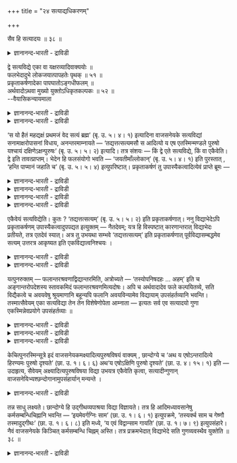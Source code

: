 +++
title = "२४ सत्याद्यधिकरणम्"

+++

सैव हि सत्यादयः ॥ ३८ ॥  
<details><summary>ज्ञानानन्द-भारती - द्राविडी</summary>

सैव हि सत्त्यादय: ॥ ३८ ॥
</details>

द्वे सत्यविद्ये एका वा यक्षरव्यादिवाक्ययोः ॥  
फलभेदादुभे लोकजयात्पापहतेः पृथक् ॥ ५१ ॥  
प्रकृताकर्षणादेका पापघातोऽङ्गधीफलम् ॥  
अर्थवादोऽथवा मुख्यो युक्तोऽधिकृतकल्पकः ॥ ५२ ॥  
--वैयासिकन्यायमाला

<details><summary>ज्ञानानन्द-भारती - द्राविडी</summary>

यक्षम् ऎऩ्ऱ वाक्कियत्तिलुम्, आदित्यऩ् मुदलिय वाक्कियत्तिलुम्, काणुवदु
इरण्डु सत्यवित्तैगळा? अल्लदु ऒऩ्ऱु ताऩा? पलऩिल् वेऱ्ऱुमै इरुप्पदाल्
तऩित्तऩियाग(अदावदु ऒऩ्ऱुक्कु उलगङ्गळै जयिप्पदु ऎऩ्बदालुम्
(मऱ्ऱॊऩ्ऱुक्कु) पाबम् पोवदॆऩ्बदालुम्, इरण्डु वित्तैगळ् ताऩ्।
</details>

<details><summary>ज्ञानानन्द-भारती - द्राविडी</summary>

मुऩ् सॊऩ्ऩदैये इऴुप्पदाल् ऒऩ्ऱु ताऩ्। पाबम् पोवदु अङ्गत्तिऩ् उबासऩैयिऩ्
पलऩ् ऎऩ्ऱु अर्त्त वादम्। अल्लदु अदिगारम् पॆऱ्ऱवऩैक् कल्बिप्पदु ऎऩ्बदे
मुक्कियमॆऩ्ऱु नियायम्।
</details>

‘स यो हैतं महद्यक्षं प्रथमजं वेद सत्यं ब्रह्म’ (बृ. उ. ५। ४। १)
इत्यादिना वाजसनेयके सत्यविद्यां सनामाक्षरोपासनां विधाय, अनन्तरमाम्नायते
— ‘तद्यत्तत्सत्यमसौ स आदित्यो य एष एतस्मिन्मण्डले पुरुषो यश्चायं
दक्षिणेऽक्षन्पुरुषः’ (बृ. उ. ५। ५। २) इत्यादि। तत्र संशयः — किं द्वे
एते सत्यविद्ये, किं वा एकैवेति। द्वे इति तावत्प्राप्तम्। भेदेन हि
फलसंयोगो भवति — ‘जयतीमाँल्लोकान्’ (बृ. उ. ५। ४। १) इति पुरस्तात् ,
‘हन्ति पाप्मानं जहाति च’ (बृ. उ. ५। ५। ४) इत्युपरिष्टात्।
प्रकृताकर्षणं तु उपास्यैकत्वादित्येवं प्राप्ते ब्रूमः —

<details><summary>ज्ञानानन्द-भारती - द्राविडी</summary>

(पिरुहदारण्यगत्तिल् मुदलिल् सत्यबिरह्मो पासऩत्तैक् कूऱि पिऩ्ऩालुम्
सत्यबिरह्मत्तै आदित्य मण्डलत्तिलुम् कण्णिलुमुळ्ळ पुरुषऩाग कूऱि उबासऩत्तै
विदिक्किऱदु। इङ्गु वॆव्वेऱु वाक्यङ्गळिल् कूऱियिरुप्पदाल् इरण्डु सत्य
वित्यै कळुम् वॆव्वेऱु। मुदलिल् लोग जयत्तैयुम् पिऩ्ऩाल् वेऱाग
पाबक्षयत्तैयुम् पलऩागक् कूऱियिरुप्पदाल् ऎऩ्ऱु पूर्वबक्षम्।
</details>

<details><summary>ज्ञानानन्द-भारती - द्राविडी</summary>

ऒरे वित्यैदाऩ्। पिऩ्ऩाल् ‘ऎन्द अन्द सत्यम्' ऎऩ्ऱु मुऩ्ऩाल् सॊऩ्ऩ सत्य
पिरह्मत्तै इऴुत्तु अदैये आदित्यऩाग वर्णिक्किऱदु। अङ्गत्तिल् पलच्रुदि
अर्त्तवादम् मेलुम् इरण्डु पलऩुम् सेर्न्दु सत्यबिरह्म वित्याबलऩ् ऎऩ्ऱु
सित्तान्दम्)।
</details>

<details><summary>ज्ञानानन्द-भारती - द्राविडी</summary>

वाजसनेयगत्तिल् “ऎन्द इवऩ् इन्द पॆरिदाऩ पूजिक्कत्तगुन्द, मुदलिल् उण्डाऩ,
सत्यमाऩ, पिरह्मत्तै अऱिगिऱाऩो" (पिरुहत्।V-४-१) ऎऩ्बदु मुदलाऩदिऩाल्
सत्यम् ऎऩ्ऱ पॆयरिलुळ्ळ अक्षर उबासऩैयुडऩ्गूड सत्य वित्यैयै
विदित्तुविट्टु, पिऱगु “ऎदु अन्द सत्यमो, अदु अन्द आदित्यऩ् ऎन्द इवर् इन्द
मण्डलत्तिल् पुरुषऩागत् तॆरिगिऱारो, ऎन्द इवर् वलदु कण्णिल् पुरुषऩागत्
तॆरिगिऱारो” (पिरुहत्।V-५-२) ऎऩ्बदु मुदलियदु सॊल्लप्पडुगिऱदु। अङ्गे
संसयम् - इन्द सत्यवित्यैगळ् इरण्डा अल्लदु ऒऩ्ऱुदाऩा ऎऩ्ऱु।
</details>

<details><summary>ज्ञानानन्द-भारती - द्राविडी</summary>

पूर्वबक्षम्: इरण्डु ऎऩ्ऱु एऱ्पडुगिऱदु। पल सम्बन्दम् वॆव्वेऱाग अल्लवा
उळ्ळदु। "इन्द लोगङ्गळै जयिक्किऱाऩ्" (पिरुहत्।V-४-१) ऎऩ्ऱु मुऩ् ऩालुम्,
ऎवऩ् इव्विदम् अऱिगिऱाऩो अवऩ् पाबत्तै नासम् सॆय्गिऱाऩ्। विट्टुविडुगिऱाऩ्
(पिरुहत्।V-५-३) ऎऩ्ऱु पिऩ्ऩालुम् (काणप्पडुवदाल्) पिरगिरुदत्तिऱ्कु
आगर्षणम् (मुऩ् सॊऩ्ऩदैये इऴुत्तुच्चॊल्वदु) ऎऩ्बदुवो उबास्यम्
(उबासिक्कवेण्डिय पिरह्मम्) ऒऩ्ऱायिरुप्पदिऩाल्, ऎऩ्ऱु।
</details>

एकैवेयं सत्यविद्येति। कुतः ? ‘तद्यत्तत्सत्यम्’ (बृ. उ. ५। ५। २) इति
प्रकृताकर्षणात्। ननु विद्याभेदेऽपि प्रकृताकर्षणम् उपास्यैकत्वादुपपद्यत
इत्युक्तम् — नैतदेवम्; यत्र हि विस्पष्टात् कारणान्तरात् विद्याभेदः
प्रतीयते, तत्र एतदेवं स्यात्। अत्र तु उभयथा सम्भवे ‘तद्यत्तत्सत्यम्’
इति प्रकृताकर्षणात् पूर्वविद्यासम्बद्धमेव सत्यम् उत्तरत्र आकृष्यत इति
एकविद्यात्वनिश्चयः ।

<details><summary>ज्ञानानन्द-भारती - द्राविडी</summary>

सित्तान्दम्: इव्विदम् वरुम्बोदु सॊल्गिऱोम्। इन्द सत्य वित्यै ऒऩ्ऱे
ऎऩ्ऱु। ऎदिऩाल्? “ऎदु अन्द सत्यमो” ऎऩ्ऱु पिरगिरुदम् इऴुक्कप्पडुवदाल्।
</details>

<details><summary>ज्ञानानन्द-भारती - द्राविडी</summary>

वित्यै वेऱुबट्टालुम्गूड उबास्यम् ऒऩ्ऱा यि रुप्पदिऩाल् पिरगिरुदत्तिऱ्कु
आगर्षणम् पॊरुन्दु मॆऩ्ऱु सॊल्लप्पट्टदेयॆऩ्ऱाल् अदु अप्पडियल्ल। ऎङ्गे
नऩ्गु तॆळिवायुळ्ळ वेऱु कारणत्तिऩाल् वित्यैयिल् पेदम् अऱियप्पडुगिऱदो
अङ्गे इदु इप्पडियिरुक्कलाम्। इङ्गेयो इरण्डु विदमायुम् सम्बविक्कुम्बोदु
"ऎदु अन्द सत्यमो”। ऎऩ्ऱु पिरगिरुदत्तिऱ्कु आगर्षणम् इरुप्पदाल् मुऩ्ऩुळ्ळ
वित्यैक्कु सम्बन्दप्पट्ट सत्यम् ताऩ् मेले इऴुक् कप्पडुगिऱदॆऩ्बदाल् ऒरे
वित्यैयॆऩ्ऱु निच्चयम्।
</details>

यत्पुनरुक्तम् — फलान्तरश्रवणाद्विद्यान्तरमिति, अत्रोच्यते —
‘तस्योपनिषदहः … अहम्’ इति च अङ्गान्तरोपदेशस्य स्तावकमिदं
फलान्तरश्रवणमित्यदोषः। अपि च अर्थवादादेव फले कल्पयितव्ये, सति
विद्यैकत्वे च अवयवेषु श्रूयमाणानि बहून्यपि फलानि अवयविन्यामेव विद्यायाम्
उपसंहर्तव्यानि भवन्ति। तस्मात्सैवेयम् एका सत्यविद्या तेन तेन
विशेषेणोपेता आम्नाता — इत्यतः सर्व एव सत्यादयो गुणा एकस्मिन्नेवप्रयोगे
उपसंहर्तव्याः ॥

<details><summary>ज्ञानानन्द-भारती - द्राविडी</summary>

वेऱु पलऩ् सॊल्लियिरुप्पदाल् वेऱु वित्यै ऎऩ्ऱु ऎदु सॊल्लप्पट्टदो
अव्विषयत्तिल् सॊल्लप् पडुगिऱदु। अन्द सत्यत्तिऱ्कु रहस्यमाऩ पॆयर् अहस्
अहम्, ऎऩ्ऱु वेऱु अङ्गम् उबदेसित्तदिऱ्कु इन्द वेऱु पलऩ् सॊल्वदु स्तोत्रम्
सॆय्वदागुम् ऎऩ्बदिऩाल् तोषमिल्लै।
</details>

<details><summary>ज्ञानानन्द-भारती - द्राविडी</summary>

मेलुम् अर्त्तवादत्तिलिरुन्दुदाऩ् पलऩै कल्बिक्क वेण्डुमाऩदाल् वित्यै
ऒऩ्ऱायिरुक्कुम् पोदु अवयवङ्गळ् विषयमाय् सॊल्लप्पडुगिऱ पलवि तमाऩ
पलऩ्गळुम्गूड, अवयवियाऩ वित्यैयिलेये सेर्त्तुक्कॊळ्ळ वेण्डियवैगळाग
इरुक्किऩ्ऱऩ।
</details>

<details><summary>ज्ञानानन्द-भारती - द्राविडी</summary>

आगैयाल् अदे इन्द ऒरे सत्य वित्यै अन्दन्द विषेत्तुडऩ् सेर्न्ददाग
सॊल्लप्पट्टिरुक् किऱदु ऎऩ्ऱ कारणत्तिऩाल् सत्यम् मुदलाऩ ऎल्ला कुणङ्गळुमे
ऒरे पिरयोगत्तिल् सेर्त्तुक् कॊळ्ळ वेण्डियवैगळ्।
</details>

केचित्पुनरस्मिन्सूत्रे इदं वाजसनेयकमक्ष्यादित्यपुरुषविषयं वाक्यम् ,
छान्दोग्ये च ‘अथ य एषोऽन्तरादित्ये हिरण्यमः पुरुषो दृश्यते’ (छा. उ. १।
६। ६) अथ‘य एषोऽक्षिणि पुरुषो दृश्यते’ (छा. उ. ४। १५। १) इति —
उदाहृत्य, सैवेयम् अक्ष्यादित्यपुरुषविषया विद्या उभयत्र एकैवेति कृत्वा,
सत्यादीन्गुणान् वाजसनेयिभ्यश्छन्दोगानामुपसंहार्यान् मन्यन्ते ।

<details><summary>ज्ञानानन्द-भारती - द्राविडी</summary>

सिलर्गळो, इन्द सूत्तिरत्तिल् वाजस नेयगत् तिल् उळ्ळ कण्णिलुम्, आदित्य
मण्डलत्तिलुमुळ्ळ पुरुषऩै विषयमायुळ्ळ इन्दवाक्कियत्तैयुम्, सान्दोक्
यत्तिल् उळ्ळ “ऎन्द इन्द हिरण्मयमाऩ पुरुषऩ् आदित्यऩुक्कुळ् तॆरिगिऱारो”
(सान्दोक्यम्।१-६-६),"ऎन्द इन्द पुरुषऩ् कण्णिल् तॆरिगिऱारो"
(सान्दोक्यम्।IV-१५-१) ऎऩ्बदैयुम् उदाहरित्तु, कण्-आदित्य-पुरुष
विषयमायुळ्ळ अदे इन्द वित्यै इरण्डिडङ्गळिलुम् ऒऩ्ऱु ऎऩ्ऱु वैत्तुक्कॊण्डु,
वाजसनेयिगळिडमि रुन्दु सत्यम् मुदलाऩ कुणङ्गळै सन्दोगर्गळुक्कुम्
सेर्त्तुक्कॊळ्ळवेण्डियवैगळाग ऎण्णुगिऱार्गळ्।
</details>

तन्न साधु लक्ष्यते। छान्दोग्ये हि उद्गीथव्यपाश्रया विद्या विज्ञायते।
तत्र हि आदिमध्यावसानेषु कर्मसम्बन्धिचिह्नानि भवन्ति — ‘इयमेवर्गग्निः
साम’ (छा. उ. १। ६। १) इत्युपक्रमे, ‘तस्यर्क्च साम च गेष्णौ
तस्मादुद्गीथः’ (छा. उ. १। ६। ८) इति मध्ये, ‘य एवं विद्वान्साम गायति’
(छा. उ. १। ७। ९) इत्युपसंहारे। नैवं वाजसनेयके किञ्चित् कर्मसम्बन्धि
चिह्नम् अस्ति। तत्र प्रक्रमभेदात् विद्याभेदे सति गुणव्यवस्थैव युक्तेति
॥ ३८ ॥

<details><summary>ज्ञानानन्द-भारती - द्राविडी</summary>

अदु सरियॆऩ्ऱु तोऩ्ऱविल्लै। एऩॆऩ्ऱाल्, सान्दोक्यत्तिल् इन्द वित्यै याऩदु
उत्कीदत्तै आसिरयित्तदाग, ज्योदिष्टोम कर्माविऱ्कु सम्बन्दप्पट्टदाग,
अऱियप्पडुगिऱदु। अङ्गे आरम्बम् मत्यम् मुडिवु इवैगळिल् कर्मावुडऩ् सम्बन्
दप्पट्टदॆऩ्बदैक् काट्टुम् अडैयाळङ्गळ् इरुक्किऩ्ऱऩ। "इदुवे (पूमिये) रिक्,
अक्ऩि सामम्” (सान्दोक्यम्।१-६-१) ऎऩ्ऱु आरम्बत्तिल्; “अवरुक्कु रिक्कुम्,
साममुम्, केष्णङ्गळ्, आगैयाल् उत्कीदम्" (सान्।I-६-८) ऎऩ्ऱु मत्तियिल्
“ऎवऩ् इव्विदम् अऱिन्दवऩाय् सामत्तै काऩम् सॆय्गिऱाऩो" (सान्दोक्यम्।I-७-९)
ऎऩ्ऱु मुडिविल्, वाजसनेयगत्तिल् इदु मादिरि कर्मावै सम्बन्दित्त अडैयाळम्
ऎदुवुमिल्लै। अङ्गे आरम्बत्तिल् पेदमिरुप्पदाल् वित्या पेदमाऩदाल्
कुणङ्गळुक्कु व्यवस्तै (अत्तु अङ्गङ्गे) ऎऩ्बदुदाऩ् युक्तम् ऎऩ्ऱु।
</details>

